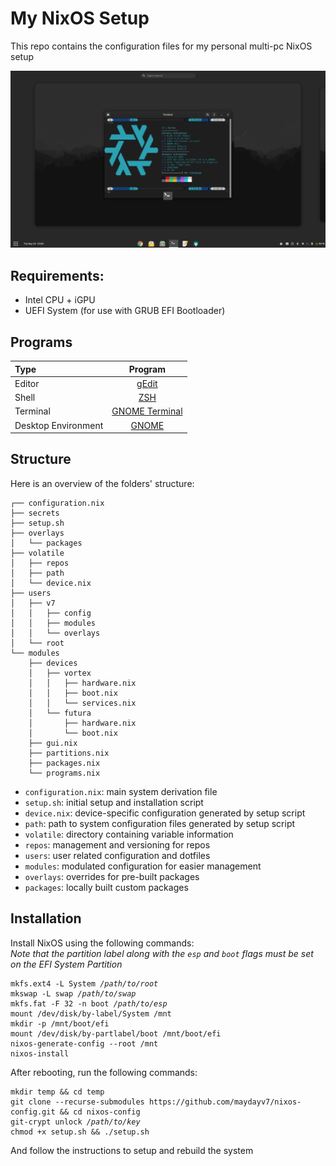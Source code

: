 # My NixOS Setup
This repo contains the configuration files for my personal multi-pc NixOS setup

![desktop](./src/desktop.png)

## Requirements:
+ Intel CPU + iGPU
+ UEFI System (for use with GRUB EFI Bootloader)

## Programs
| Type                | Program                     |
| :------------------ | :-------------------------: |
| Editor              | [gEdit](https://neovim.io/) |
| Shell               | [ZSH](https://www.zsh.org/) |
| Terminal            | [GNOME Terminal](https://gitlab.gnome.org/GNOME/gnome-terminal) |
| Desktop Environment | [GNOME](https://www.gnome.org/) |

## Structure

Here is an overview of the folders' structure:

```
┌── configuration.nix
├── secrets
├── setup.sh
├── overlays
│   └── packages
├── volatile
│   ├── repos
│   ├── path
│   └── device.nix
├── users
│   ├── v7
│   │   ├── config
│   │   ├── modules
│   │   └── overlays
│   └── root
└── modules
    ├── devices
    │   ├── vortex
    │   │   ├── hardware.nix
    │   │   ├── boot.nix
    │   │   └── services.nix
    │   └── futura
    │       ├── hardware.nix
    │       └── boot.nix
    ├── gui.nix
    ├── partitions.nix
    ├── packages.nix
    └── programs.nix
```

- `configuration.nix`: main system derivation file
- `setup.sh`: initial setup and installation script
- `device.nix`: device-specific configuration generated by setup script
- `path`: path to system configuration files generated by setup script
- `volatile`: directory containing variable information
- `repos`: management and versioning for repos
- `users`: user related configuration and dotfiles
- `modules`: modulated configuration for easier management
- `overlays`: overrides for pre-built packages
- `packages`: locally built custom packages

## Installation
Install NixOS using the following commands:  
*Note that the partition label along with the `esp` and `boot` flags must be set on the EFI System Partition*
<pre><code>mkfs.ext4 -L System <i>/path/to/root</i>
mkswap -L swap <i>/path/to/swap</i>
mkfs.fat -F 32 -n boot <i>/path/to/esp</i>
mount /dev/disk/by-label/System /mnt
mkdir -p /mnt/boot/efi
mount /dev/disk/by-partlabel/boot /mnt/boot/efi
nixos-generate-config --root /mnt
nixos-install
</code></pre>

After rebooting, run the following commands:
<pre><code>mkdir temp && cd temp
git clone --recurse-submodules https://github.com/maydayv7/nixos-config.git && cd nixos-config
git-crypt unlock <i>/path/to/key</i>
chmod +x setup.sh && ./setup.sh
</code></pre>
And follow the instructions to setup and rebuild the system
